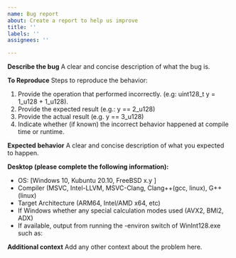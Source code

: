 ```yaml
---
name: Bug report
about: Create a report to help us improve
title: ''
labels: ''
assignees: ''

---
```


**Describe the bug**
A clear and concise description of what the bug is.

**To Reproduce**
Steps to reproduce the behavior:
1. Provide the operation that performed incorrectly.  (e.g: uint128_t y = 1_u128 + 1_u128).
2. Provide the expected result (e.g.: y == 2_u128)
3. Provide the actual result (e.g. y == 3_u128)
4. Indicate whether (if known) the incorrect behavior happened at compile time or runtime.

**Expected behavior**
A clear and concise description of what you expected to happen.

**Desktop (please complete the following information):**
 - OS: [Windows 10, Kubuntu 20.10, FreeBSD x.y ]
 - Compiler (MSVC, Intel-LLVM, MSVC-Clang, Clang++(gcc, linux), G++(linux)
 - Target Architecture (ARM64, Intel/AMD x64, etc)
 - If Windows whether any special calculation modes used (AVX2, BMI2, ADX)
 -  If available, output from running the -environ switch of WinInt128.exe such as:


**Additional context**
Add any other context about the problem here.

